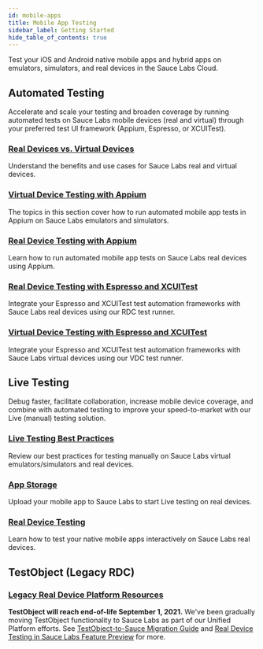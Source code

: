 ```yaml
---
id: mobile-apps
title: Mobile App Testing
sidebar_label: Getting Started
hide_table_of_contents: true
---
```


Test your iOS and Android native mobile apps and hybrid apps on emulators, simulators, and real devices in the Sauce Labs Cloud.

## Automated Testing

Accelerate and scale your testing and broaden coverage by running automated tests on Sauce Labs mobile devices (real and virtual) through your preferred test UI framework (Appium, Espresso, or XCUITest).

<div>
  <div className="box boxwidetop card">
    <div className="container">
    <a href="https://wiki.saucelabs.com/pages/viewpage.action?pageId=92677311"><h3>Real Devices vs. Virtual Devices</h3></a>
    <p>Understand the benefits and use cases for Sauce Labs real and virtual devices.</p>
    </div>
  </div>
</div>
<div className="box-wrapper" markdown="1">
  <div className="box box1 card">
    <div className="container">
    <a href="https://wiki.saucelabs.com/display/DOCS/Automated+Testing+with+Emulators+and+Simulators"><h3>Virtual Device Testing with Appium</h3></a>The topics in this section cover how to run automated mobile app tests in Appium on Sauce Labs emulators and simulators.
    </div>
  </div>
  <div className="box box2 card">
    <div className="container">
    <a href="https://wiki.saucelabs.com/display/DOCS/Automated+Testing+with+Real+Devices"><h3>Real Device Testing with Appium</h3></a>Learn how to run automated mobile app tests on Sauce Labs real devices using Appium.
    </div>
  </div>
  <div className="box box3 card">
    <div className="container">
    <a href="/mobile-apps/automated-testing/espresso-xcuitest/real-devices"><h3>Real Device Testing with Espresso and XCUITest</h3></a>
    <p>Integrate your Espresso and XCUITest test automation frameworks with Sauce Labs real devices using our RDC test runner.</p>
    </div>
  </div>
  <div className="box box4 card">
    <div className="container">
    <a href="/mobile-apps/automated-testing/espresso-xcuitest/virtual-devices"><h3>Virtual Device Testing with Espresso and XCUITest</h3></a>
    <p>Integrate your Espresso and XCUITest test automation frameworks with Sauce Labs virtual devices using our VDC test runner.</p>
    </div>
  </div>
</div>

## Live Testing  

Debug faster, facilitate collaboration, increase mobile device coverage, and combine with automated testing to improve your speed-to-market with our Live (manual) testing solution.

<div>
  <div className="box boxwidetop card">
    <div className="container">
    <a href="https://wiki.saucelabs.com/pages/viewpage.action?pageId=115061210"><h3>Live Testing Best Practices</h3></a>
    <p>Review our best practices for testing manually on Sauce Labs virtual emulators/simulators and real devices.</p>
    </div>
  </div>
</div>
<div className="box-wrapper" markdown="1">
  <div className="box box1 card">
    <div className="container">
    <a href="https://wiki.saucelabs.com/pages/viewpage.action?pageId=102721137"><h3>App Storage</h3></a>
    <p>Upload your mobile app to Sauce Labs to start Live testing on real devices.</p>
    </div>
  </div>
  <div className="box box2 card">
    <div className="container">
    <a href="https://wiki.saucelabs.com/pages/viewpage.action?pageId=80414316"><h3>Real Device Testing</h3></a>
    <p>Learn how to test your native mobile apps interactively on Sauce Labs real devices.</p>
    </div>
  </div>
</div>

## TestObject (Legacy RDC)

<div>
  <div className="box boxwidetop card">
    <div className="container">
    <a href="https://wiki.saucelabs.com/display/DOCS/Legacy+Real+Device+Platform+Resources"><h3>Legacy Real Device Platform Resources</h3></a>
    <p><strong>TestObject will reach end-of-life September 1, 2021.</strong> We've been gradually moving TestObject functionality to Sauce Labs as part of our Unified Platform efforts. See <a href="https://wiki.saucelabs.com/display/DOCS/Legacy+Device+Platform+User+Migration+Guide">TestObject-to-Sauce Migration Guide</a> and <a href="https://wiki.saucelabs.com/display/DOCS/Real+Device+Testing+in+Sauce+Labs+Feature+Preview">Real Device Testing in Sauce Labs Feature Preview</a> for more.</p>
    </div>  
  </div>
</div>
